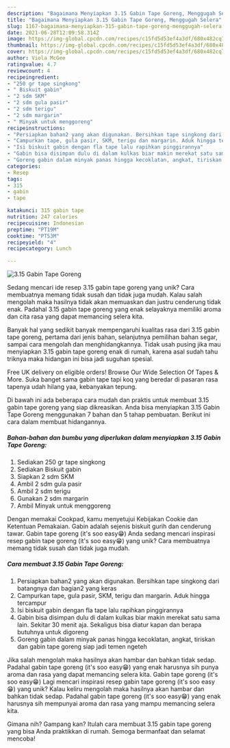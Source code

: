 ```yaml
---
description: "Bagaimana Menyiapkan 3.15 Gabin Tape Goreng, Menggugah Selera"
title: "Bagaimana Menyiapkan 3.15 Gabin Tape Goreng, Menggugah Selera"
slug: 1167-bagaimana-menyiapkan-315-gabin-tape-goreng-menggugah-selera
date: 2021-06-28T12:09:58.314Z
image: https://img-global.cpcdn.com/recipes/c15fd5d53ef4a3df/680x482cq70/315-gabin-tape-goreng-foto-resep-utama.jpg
thumbnail: https://img-global.cpcdn.com/recipes/c15fd5d53ef4a3df/680x482cq70/315-gabin-tape-goreng-foto-resep-utama.jpg
cover: https://img-global.cpcdn.com/recipes/c15fd5d53ef4a3df/680x482cq70/315-gabin-tape-goreng-foto-resep-utama.jpg
author: Viola McGee
ratingvalue: 4.7
reviewcount: 4
recipeingredient:
- "250 gr tape singkong"
- " Biskuit gabin"
- "2 sdm SKM"
- "2 sdm gula pasir"
- "2 sdm terigu"
- "2 sdm margarin"
- " Minyak untuk menggoreng"
recipeinstructions:
- "Persiapkan bahan2 yang akan digunakan. Bersihkan tape singkong dari batangnya dan bagian2 yang keras"
- "Campurkan tape, gula pasir, SKM, terigu dan margarin. Aduk hingga tercampur"
- "Isi biskuit gabin dengan fla tape lalu rapihkan pinggirannya"
- "Gabin bisa disimpan dulu di dalam kulkas biar makin merekat satu sama lain. Sekitar 30 menit aja. Sekaligus bisa diatur kapan dan berapa butuhnya untuk digoreng"
- "Goreng gabin dalam minyak panas hingga kecoklatan, angkat, tiriskan dan gabin tape goreng siap jadi temen ngeteh"
categories:
- Resep
tags:
- 315
- gabin
- tape

katakunci: 315 gabin tape 
nutrition: 247 calories
recipecuisine: Indonesian
preptime: "PT19M"
cooktime: "PT53M"
recipeyield: "4"
recipecategory: Lunch

---
```



![3.15 Gabin Tape Goreng](https://img-global.cpcdn.com/recipes/c15fd5d53ef4a3df/680x482cq70/315-gabin-tape-goreng-foto-resep-utama.jpg)

Sedang mencari ide resep 3.15 gabin tape goreng yang unik? Cara membuatnya memang tidak susah dan tidak juga mudah. Kalau salah mengolah maka hasilnya tidak akan memuaskan dan justru cenderung tidak enak. Padahal 3.15 gabin tape goreng yang enak selayaknya memiliki aroma dan cita rasa yang dapat memancing selera kita.

Banyak hal yang sedikit banyak mempengaruhi kualitas rasa dari 3.15 gabin tape goreng, pertama dari jenis bahan, selanjutnya pemilihan bahan segar, sampai cara mengolah dan menghidangkannya. Tidak usah pusing jika mau menyiapkan 3.15 gabin tape goreng enak di rumah, karena asal sudah tahu triknya maka hidangan ini bisa jadi suguhan spesial.

Free UK delivery on eligible orders! Browse Our Wide Selection Of Tapes &amp; More. Suka banget sama gabin tape tapi koq yang beredar di pasaran rasa tapenya udah hilang yaa, kebanyakan tepung.


Di bawah ini ada beberapa cara mudah dan praktis untuk membuat 3.15 gabin tape goreng yang siap dikreasikan. Anda bisa menyiapkan 3.15 Gabin Tape Goreng menggunakan 7 bahan dan 5 tahap pembuatan. Berikut ini cara dalam membuat hidangannya.

<!--inarticleads1-->

##### Bahan-bahan dan bumbu yang diperlukan dalam menyiapkan 3.15 Gabin Tape Goreng:

1. Sediakan 250 gr tape singkong
1. Sediakan  Biskuit gabin
1. Siapkan 2 sdm SKM
1. Ambil 2 sdm gula pasir
1. Ambil 2 sdm terigu
1. Gunakan 2 sdm margarin
1. Ambil  Minyak untuk menggoreng


Dengan memakai Cookpad, kamu menyetujui Kebijakan Cookie dan Ketentuan Pemakaian. Gabin adalah sejenis biskuit gurih dan cenderung tawar. Gabin tape goreng (it&#39;s soo easy😁) Anda sedang mencari inspirasi resep gabin tape goreng (it&#39;s soo easy😁) yang unik? Cara membuatnya memang tidak susah dan tidak juga mudah. 

<!--inarticleads2-->

##### Cara membuat 3.15 Gabin Tape Goreng:

1. Persiapkan bahan2 yang akan digunakan. Bersihkan tape singkong dari batangnya dan bagian2 yang keras
1. Campurkan tape, gula pasir, SKM, terigu dan margarin. Aduk hingga tercampur
1. Isi biskuit gabin dengan fla tape lalu rapihkan pinggirannya
1. Gabin bisa disimpan dulu di dalam kulkas biar makin merekat satu sama lain. Sekitar 30 menit aja. Sekaligus bisa diatur kapan dan berapa butuhnya untuk digoreng
1. Goreng gabin dalam minyak panas hingga kecoklatan, angkat, tiriskan dan gabin tape goreng siap jadi temen ngeteh


Jika salah mengolah maka hasilnya akan hambar dan bahkan tidak sedap. Padahal gabin tape goreng (it&#39;s soo easy😁) yang enak harusnya sih punya aroma dan rasa yang dapat memancing selera kita. Gabin tape goreng (it&#39;s soo easy😁) Lagi mencari inspirasi resep gabin tape goreng (it&#39;s soo easy😁) yang unik? Kalau keliru mengolah maka hasilnya akan hambar dan bahkan tidak sedap. Padahal gabin tape goreng (it&#39;s soo easy😁) yang enak harusnya sih mempunyai aroma dan rasa yang mampu memancing selera kita. 

Gimana nih? Gampang kan? Itulah cara membuat 3.15 gabin tape goreng yang bisa Anda praktikkan di rumah. Semoga bermanfaat dan selamat mencoba!
